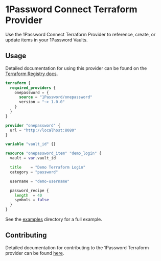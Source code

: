 # 1Password Connect Terraform Provider

Use the 1Password Connect Terraform Provider to reference, create, or update items in your 1Password Vaults.

## Usage

Detailed documentation for using this provider can be found on the [Terraform Registry docs](https://registry.terraform.io/providers/1Password/onepassword/latest/docs).

```tf
terraform {
  required_providers {
    onepassword = {
      source = "1Password/onepassword"
      version = "~> 1.0.0"
    }
  }
}

provider "onepassword" {
  url = "http://localhost:8080"
}

variable "vault_id" {}

resource "onepassword_item" "demo_login" {
  vault = var.vault_id

  title    = "Demo Terraform Login"
  category = "password"

  username = "demo-username"

  password_recipe {
    length  = 40
    symbols = false
  }
}
```

See the [examples](./examples/) directory for a full example.

## Contributing

Detailed documentation for contributing to the 1Password Terraform provider can be found [here](./CONTRIBUTING.md).
